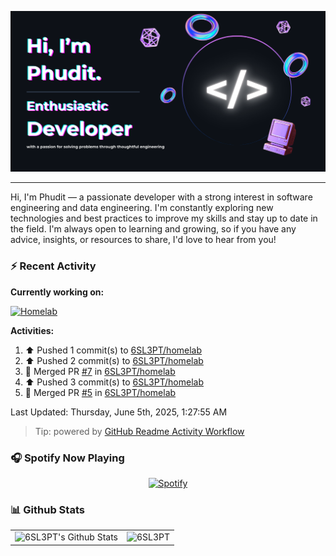 <p align=”center”>
  <a href="https://www.figma.com/community/file/1206877665795271691/readme-github-banner">
    <img src="./public/header.png" >
  </a>
</p>

<hr/>

Hi, I'm Phudit — a passionate developer with a strong interest in software engineering and data engineering. I'm constantly exploring new technologies and best practices to improve my skills and stay up to date in the field. I'm always open to learning and growing, so if you have any advice, insights, or resources to share, I'd love to hear from you!

### ⚡ Recent Activity

**Currently working on:**

[![Homelab](https://svg.bookmark.style/api?url=https://github.com/6sl3pt/homelab?v&mode=dark&style=horizontal)](https://github.com/6sl3pt/homelab)

**Activities:**

<!--RECENT_ACTIVITY:start-->
1. ⬆️ Pushed 1 commit(s) to [6SL3PT/homelab](https://github.com/6SL3PT/homelab)<br>
2. ⬆️ Pushed 2 commit(s) to [6SL3PT/homelab](https://github.com/6SL3PT/homelab)<br>
3. 🎉 Merged PR [#7](https://github.com/6SL3PT/homelab/pull/7) in [6SL3PT/homelab](https://github.com/6SL3PT/homelab)<br>
4. ⬆️ Pushed 3 commit(s) to [6SL3PT/homelab](https://github.com/6SL3PT/homelab)<br>
5. 🎉 Merged PR [#5](https://github.com/6SL3PT/homelab/pull/5) in [6SL3PT/homelab](https://github.com/6SL3PT/homelab)<br>
<!--RECENT_ACTIVITY:end-->

<!--RECENT_ACTIVITY:last_update-->
Last Updated: Thursday, June 5th, 2025, 1:27:55 AM
<!--RECENT_ACTIVITY:last_update_end-->

> Tip: powered by [GitHub Readme Activity Workflow](https://github.com/Readme-Workflows/recent-activity)

### 🎧 Spotify Now Playing

<div align='center'>

[![Spotify](https://spotify-now-playing.6sl3pt.vercel.app/api/spotify?background_color=0d1117&border_color=ffffff)](https://open.spotify.com/user/96gy4zhar68gw9mruqcqmz0s0?si=e75f8952e1fa48aa)

</div>

### 📊 Github Stats

<table align='center'>
  <td><img alt="6SL3PT's Github Stats" src="https://github-readme-stats.6sl3pt.vercel.app/api?username=6SL3PT&show_icons=true&count_private=true&theme=radical" height="192px"/></td>
  <td><img src="https://github-readme-stats.6sl3pt.vercel.app/api/top-langs?username=6SL3PT&langs_count=10&show_icons=true&locale=en&layout=compact&theme=radical" alt="6SL3PT" height="192px"/></td>
</table>
